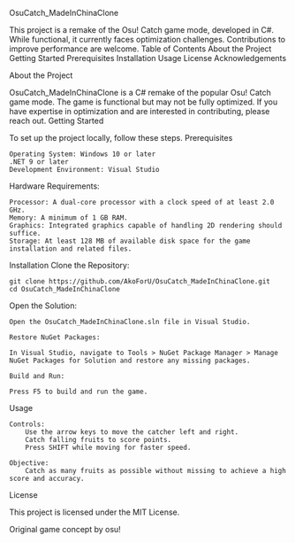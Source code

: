 OsuCatch_MadeInChinaClone

This project is a remake of the Osu! Catch game mode, developed in C#. While functional, it currently faces optimization challenges. Contributions to improve performance are welcome.
Table of Contents
    About the Project
    Getting Started
        Prerequisites
        Installation
    Usage
    License
    Acknowledgements

About the Project

OsuCatch_MadeInChinaClone is a C# remake of the popular Osu! Catch game mode. The game is functional but may not be fully optimized. If you have expertise in optimization and are interested in contributing, please reach out.
Getting Started

To set up the project locally, follow these steps.
Prerequisites
    
    Operating System: Windows 10 or later
    .NET 9 or later
    Development Environment: Visual Studio

Hardware Requirements:
   
    Processor: A dual-core processor with a clock speed of at least 2.0 GHz.
    Memory: A minimum of 1 GB RAM.
    Graphics: Integrated graphics capable of handling 2D rendering should suffice.
    Storage: At least 128 MB of available disk space for the game installation and related files.
    
Installation
    Clone the Repository:

    git clone https://github.com/AkoForU/OsuCatch_MadeInChinaClone.git
    cd OsuCatch_MadeInChinaClone

Open the Solution:

    Open the OsuCatch_MadeInChinaClone.sln file in Visual Studio.

    Restore NuGet Packages:

    In Visual Studio, navigate to Tools > NuGet Package Manager > Manage NuGet Packages for Solution and restore any missing packages.

    Build and Run:

    Press F5 to build and run the game.

Usage

    Controls:
        Use the arrow keys to move the catcher left and right.
        Catch falling fruits to score points.
        Press SHIFT while moving for faster speed.

    Objective:
        Catch as many fruits as possible without missing to achieve a high score and accuracy.


License

This project is licensed under the MIT License.

Original game concept by osu!

